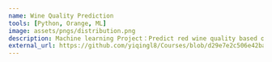 ```yaml
---
name: Wine Quality Prediction
tools: [Python, Orange, ML]
image: assets/pngs/distribution.png
description: Machine learning Project：Predict red wine quality based on physicochemical properties
external_url: https://github.com/yiqingl8/Courses/blob/d29e7e2c506e42ba18dbe6263cd8d771386cb290/Methods%20of%20Data%20Science/Wine-Quality-Prediction/wine_quality_prediction.ipynb
---
```

